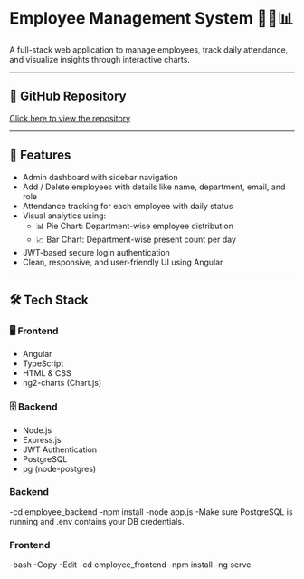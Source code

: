 # Employee Management System 🧑‍💼📊

A full-stack web application to manage employees, track daily attendance, and visualize insights through interactive charts.

---

## 🔗 GitHub Repository
[Click here to view the repository](https://github.com/sharath148/Employee-Management-System)

---

## 🚀 Features

- Admin dashboard with sidebar navigation
- Add / Delete employees with details like name, department, email, and role
- Attendance tracking for each employee with daily status
- Visual analytics using:
  - 📊 Pie Chart: Department-wise employee distribution
  - 📈 Bar Chart: Department-wise present count per day
- JWT-based secure login authentication
- Clean, responsive, and user-friendly UI using Angular

---

## 🛠 Tech Stack

### 🖥️ Frontend
- Angular
- TypeScript
- HTML & CSS
- ng2-charts (Chart.js)

### 🗄️ Backend
- Node.js
- Express.js
- JWT Authentication
- PostgreSQL
- pg (node-postgres)


 ### Backend
-cd employee_backend
-npm install
-node app.js
-Make sure PostgreSQL is running and .env contains your DB credentials.

### Frontend
-bash
-Copy
-Edit
-cd employee_frontend
-npm install
-ng serve


